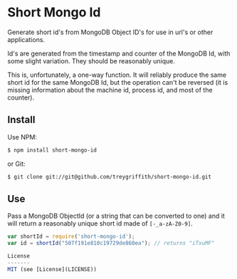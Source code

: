 Short Mongo Id
==============
Generate short id's from MongoDB Object ID's for use in url's or other applications.

Id's are generated from the timestamp and counter of the MongoDB Id, with some slight variation. They should be reasonably unique.

This is, unfortunately, a one-way function. It will reliably produce the same short id for the same MongoDB Id, but the operation can't be reversed (it is missing information about the machine id, process id, and most of the counter).

Install
-------
Use NPM:

```bash
$ npm install short-mongo-id
```

or Git:

```bash
$ git clone git://git@github.com/treygriffith/short-mongo-id.git
```

Use
---

Pass a MongoDB ObjectId (or a string that can be converted to one) and it will return a reasonably unique short id made of `[-_a-zA-Z0-9]`.

```javascript
var shortId = require('short-mongo-id');
var id = shortId("507f191e810c19729de860ea"); // returns "iTxuMF"

License
-------
MIT (see [License](LICENSE))